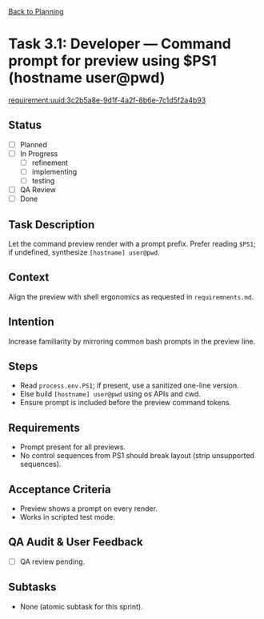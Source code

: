 [Back to Planning](./planning.md)

# Task 3.1: Developer — Command prompt for preview using $PS1 (hostname user@pwd)

[requirement:uuid:3c2b5a8e-9d1f-4a2f-8b6e-7c1d5f2a4b93](./requiremnents.md)

## Status
- [ ] Planned
- [ ] In Progress
  - [ ] refinement
  - [ ] implementing
  - [ ] testing
- [ ] QA Review
- [ ] Done

## Task Description
Let the command preview render with a prompt prefix. Prefer reading `$PS1`; if undefined, synthesize `[hostname] user@pwd`.

## Context
Align the preview with shell ergonomics as requested in `requiremnents.md`.

## Intention
Increase familiarity by mirroring common bash prompts in the preview line.

## Steps
- Read `process.env.PS1`; if present, use a sanitized one-line version.
- Else build `[hostname] user@pwd` using os APIs and cwd.
- Ensure prompt is included before the preview command tokens.

## Requirements
- Prompt present for all previews.
- No control sequences from PS1 should break layout (strip unsupported sequences).

## Acceptance Criteria
- Preview shows a prompt on every render.
- Works in scripted test mode.

## QA Audit & User Feedback
- [ ] QA review pending.

## Subtasks
- None (atomic subtask for this sprint).


